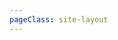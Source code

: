 ```yaml
---
pageClass: site-layout
---
```


<SiteList v-for="model in siteData" :key="model.title" :title="model.title" :data="model.items" />
<script setup>
// 网址导航页面的数据
import siteData from "./data/producer.js";
</script>

<style>
/**
  网址导航页面样式
**/
.site-layout {
  /*布局调整*/
  .VPDoc {
    .container {
      max-width: 100% !important;
      justify-content: flex-start !important;
      .aside {
        order: 1;
      }
      .content {
        order: 2;
        max-width: 100% !important;
        .content-container {
          max-width: 100% !important;
        }
      }
      .main {
        height: auto;
        overflow: hidden;
        .vp-doc h2 {
          margin: 0;
        }
      }
    }
  }
  /* 隐藏底部的在 github 上编辑此页模块*/
  .VPDocFooter {
    display: none;
  }
}
</style>